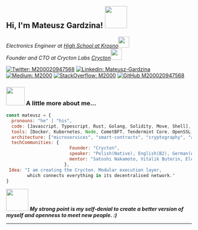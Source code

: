 <h2> Hi, I'm Mateusz Gardzina! <img src="https://media.giphy.com/media/cLGu3Icy4OImKOJpai/giphy.gif" width="60"></h2>
<p><em>Electronics Engineer at <a href="https://elektryk.krosno.pl">High School at Krosno</a><img src="https://media.giphy.com/media/fYSnHlufseco8Fh93Z/giphy.gif" width="30"></br>Founder and CTO at Crycton Labs <a href="https://www.thoughtworks.com">Crycton</a><img src="https://media.giphy.com/media/zjMvuV50QM9SzRz4Re/giphy.gif" width="30"> 
</em></p>

[![Twitter: M200020947568](https://img.shields.io/twitter/follow/M200020947568?style=social)](https://twitter.com/M200020947568)
[![Linkedin: Mateusz-Gardzina](https://img.shields.io/badge/-Mateusz-blue?style=flat-square&logo=Linkedin&logoColor=white&style=social&link=https://www.linkedin.com/in/mateusz-gardzina/)](https://www.linkedin.com/in/mateusz-gardzina-4aa547246/)
[![Medium: M2000](https://img.shields.io/badge/-M2000-black?style=flat-square&logo=Medium&LogoColor=white&link=https://www.https://medium.com/@m2000/)](https://medium.com/@m2000)
[![StackOverflow: M2000](https://img.shields.io/badge/-M2000-white?style=flat-square&logo=StackOverflow%LogoColor=orange&link=https://www.https://stackoverflow.com/users/20818394/m200020947568)](https://stackoverflow.com/users/20818394/m200020947568)
[![GitHub M200020947568](https://img.shields.io/github/followers/M200020947568?label=follow&style=social)](https://github.com/M200020947568)


### <img src="https://media.giphy.com/media/PzTGOjwfK6whi/giphy.gif" width="50"> A little more about me... 

```javascript
const mateusz = {
  pronouns: "he" | "his",
  code: [Javascript, Typescript, Rust, Golang, Solidity, Move, Shell],
  tools: [Docker, Kubernetes, Node, CometBFT, Tendermint Core, OpenSSL,],
  architecture: ["microservices", "smart-contracts", "cryptography", "algorithms"],
  techCommunities: {
                        Founder: "Crycton",
                        speaker: "Polish(Native), English(B2), German(A2/B1)",
                        mentor: "Satoshi Nakamoto, Vitalik Buterin, Elon Musk"
                      },
 Idea: "I am creating the Crycton. Modular execution layer, 
        which connects everything in its decentralised network."
}
```

<img src="https://media.giphy.com/media/LnQjpWaON8nhr21vNW/giphy.gif" width="60"> <em><b>My strong point <b> is my self-denial to create a better version of myself and 
openness to meet new people.</b> :)</em>

---
